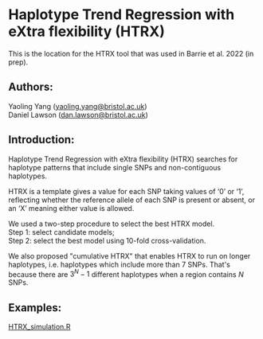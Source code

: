 # Haplotype Trend Regression with eXtra flexibility (HTRX)

This is the location for the HTRX tool that was used in Barrie et al. 2022 (in prep).

## Authors: 
Yaoling Yang (yaoling.yang@bristol.ac.uk)   
Daniel Lawson (dan.lawson@bristol.ac.uk)

## Introduction:

Haplotype Trend Regression with eXtra flexibility (HTRX) searches for haplotype patterns that include single SNPs and non-contiguous haplotypes.

HTRX is a template gives a value for each SNP taking values of ‘0’ or ‘1’, reflecting whether the reference allele of each SNP is present or absent, or an ‘X’ meaning either value is allowed.

We used a two-step procedure to select the best HTRX model.    
Step 1: select candidate models;    
Step 2: select the best model using 10-fold cross-validation.

We also proposed "cumulative HTRX" that enables HTRX to run on longer haplotypes, i.e. haplotypes which include more than 7 SNPs. That's because there are $3^N-1$ different haplotypes when a region contains $N$ SNPs.

## Examples:
[HTRX_simulation.R](https://github.com/YaolingYang/HTRX/blob/main/HTRX_simulation.R)
